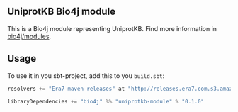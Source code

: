 ## UniprotKB Bio4j module

This is a Bio4j module representing UniprotKB. Find more information in [bio4j/modules](https://github.com/bio4j/modules).

## Usage

To use it in you sbt-project, add this to you `build.sbt`:

```scala
resolvers += "Era7 maven releases" at "http://releases.era7.com.s3.amazonaws.com"

libraryDependencies += "bio4j" %% "uniprotkb-module" % "0.1.0"
```
